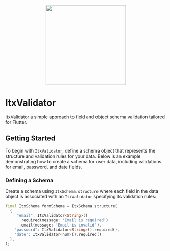<p align="center">
  <a href="#"><img src="https://i.postimg.cc/dt69yJHT/g3.png" height=250 /></a>
</p>

# ItxValidator

ItxValidator a simple approach to field and object schema validation tailored for Flutter.

## Getting Started

To begin with `ItxValidator`, define a schema object that represents the structure and validation rules for your data. Below is an example demonstrating how to create a schema for user data, including validations for email, password, and date fields.

### Defining a Schema

Create a schema using `ItxSchema.structure` where each field in the data object is associated with an `ItxValidator` specifying its validation rules:

```dart
final ItxSchema formSchema = ItxSchema.structure(
  {
     "email": ItxValidator<String>()
      .required(message: 'Email is required')
      .email(message: 'Email is invalid'),
    "password": ItxValidator<String>().required(),
    'date': ItxValidator<num>().required()
  },
);
